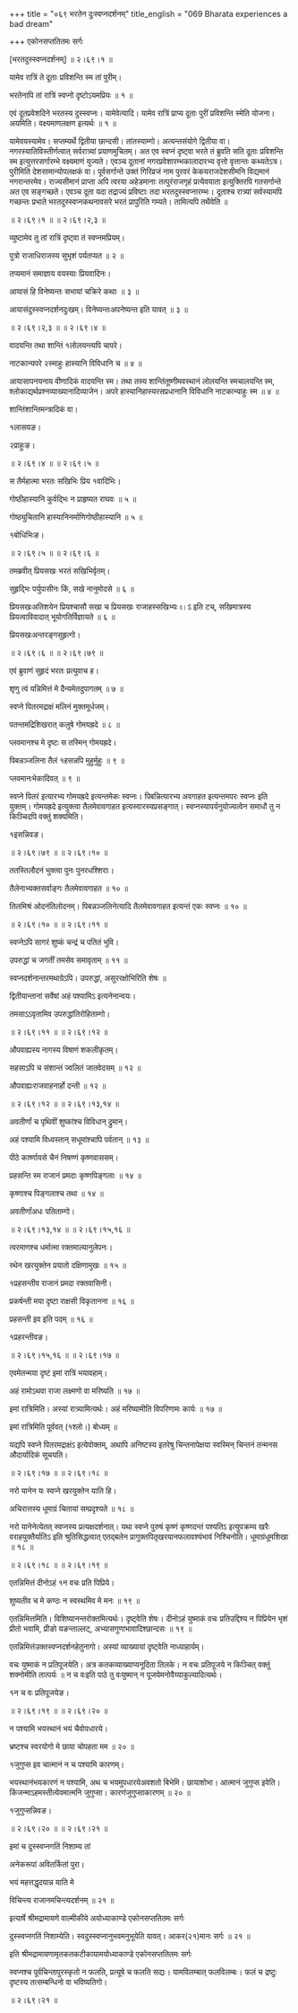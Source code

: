+++
title = "०६९ भरतेन दुःस्वप्नदर्शनम्"
title_english = "069 Bharata experiences a bad dream"

+++
एकोनसप्ततितमः सर्गः  

\[भरतदुस्स्वप्नदर्शनम्\] ॥ २।६९।१ ॥   

यामेव रात्रिं ते दूताः प्रविशन्ति स्म तां पुरीम्।  

भरतेनापि तां रात्रिं स्वप्नो दृष्टोऽयमप्रियः  ॥  १  ॥   

एवं दूतप्रवेशदिने भरतस्य दुस्स्वप्नः। यामेवेत्यादि। यामेव रात्रिं प्राप्य दूताः पुरीं प्रविशन्ति स्मेति योजना। अयमिति। वक्ष्यमाणलक्षण इत्यर्थः  ॥  १  ॥   

यामेवयस्यामेव। सप्तम्यर्थे द्वितीया छान्दसी। तांतस्याम्गो। अत्यन्तसंयोगे द्वितीया वा। नगरस्यातिविस्तीर्णत्वात् सर्वरात्र्यां प्रयाणमुचितम्। अत एव स्वप्नं दृष्ट्वा भरते तं ब्रुवति सति दूताः प्रविशन्ति स्म इत्युत्तरसर्गारम्भे वक्ष्यमाणं युज्यते। एवञ्च दूतानां नगरप्रवेशारम्भकालादारभ्य वृत्तो वृत्तान्तः कथ्यतेऽत्र। पुरीमिति देशसामान्योपलक्षकं वा। पूर्वसर्गान्ते उक्तं गिरिव्रजं नाम पुरवरं केकयराजदेशसीमनि विद्यमानं नगरान्तरमेव। राज्यसीमानं प्राप्ता अपि त्वरया अहेडमानाः तत्पुरंराजगृहं प्रत्येवयाता इत्युक्तिरपि गतसर्गान्ते अत एव सङ्गच्छते। एवञ्च दूता यदा तद्राज्यं प्रविष्टाः तदा भरतदुस्स्वप्नारम्भः। दूताश्च रात्र्यां सर्वस्यामपि गच्छन्तः प्रभाते भरतदुस्स्वप्नकथनावसरे भरतं प्रापुरिति गम्यते। तामित्यपि तथैवेति ॥   

 ॥ २।६९।१ ॥  ॥ २।६९।२,३ ॥   

व्युष्टामेव तु तां रात्रिं दृष्ट्वा तं स्वप्नमप्रियम्।  

पुत्रो राजाधिराजस्य सुभृशं पर्यतप्यत  ॥  २  ॥   

तप्यमानं समाज्ञाय वयस्याः प्रियवादिनः।  

आयासं हि विनेष्यन्तः सभायां चक्रिरे कथाः  ॥  ३  ॥   

आयासंदुस्स्वप्नदर्शनदुःखम्। विनेष्यन्तःअपनेष्यन्त इति यावत्  ॥  ३  ॥   

 ॥ २।६९।२,३ ॥  ॥ २।६९।४ ॥   

वादयन्ति तथा शान्तिं १लोलयन्त्यपि चापरे।  

नाटकान्यपरे २स्माहुः हास्यानि विविधानि च  ॥  ४  ॥   

आयासापनयनाय वीणादिकं वादयन्ति स्म। तथा तस्य शान्तिंतूष्णीमवस्थानं लोलयन्ति स्मचालयन्ति स्म, श्लोकाद्यर्थप्रश्नव्याख्यानादिव्याजेन। अपरे हास्यानिहास्यरसप्रधानानि विविधानि नाटकान्याहुः स्म  ॥  ४  ॥   

शान्तिंशान्तिमन्त्रादिकं वा।  

१लासयङ।  

२प्राहुःङ।  

 ॥ २।६९।४ ॥  ॥ २।६९।५ ॥   

स तैर्महात्मा भरतः सखिभिः प्रिय १वादिभिः।  

गोष्ठीहास्यानि कुर्वद्भिः न प्राहृष्यत राघवः  ॥  ५  ॥   

गोष्ठ्युचितानि हास्यानिनर्माणिगोष्ठीहास्यानि  ॥  ५  ॥   

१बोधिभिःङ।  

 ॥ २।६९।५ ॥  ॥ २।६९।६ ॥   

तमब्रवीत् प्रियसखः भरतं सखिभिर्वृतम्।  

सुहृद्भिः पर्युपासीनः किं, सखे नानुमोदसे  ॥  ६  ॥   

प्रियसखःअतिशयेन प्रियश्चासौ सखा च प्रियसखः राजाहस्सखिभ्यः ৷৷।ऽ इति टच्, सखिमात्रस्य प्रियत्वाविवादात् भूयोगतिर्विज्ञायते  ॥  ६  ॥   

प्रियसखःअन्तरङ्गसुहृत्गो।  

 ॥ २।६९।६ ॥  ॥ २।६९।७९ ॥   

एवं ब्रुवाणं सुहृदं भरतः प्रत्युवाच ह।  

शृणु त्वं यन्निमित्तं मे दैन्यमेतदुपागतम्  ॥  ७  ॥   

स्वप्ने पितरमद्राक्षं मलिनं मुक्तमूर्धजम्।  

पतन्तमद्रिशिखरात् कलुषे गोमयह्रदे  ॥  ८  ॥   

प्लवमानश्च मे दृष्टः स तस्मिन् गोमयह्रदे।  

पिबन्नञ्जलिना तैलं १हसन्नपि मुहुर्मुहुः  ॥  ९  ॥   

प्लवमानःभेकादिवत्  ॥  ९  ॥   

स्वप्ने पितरं इत्यारभ्य गोमयह्रदे इत्यन्तमेकः स्वप्नः। पिबन्नित्यारभ्य अवगाहत इत्यन्तमपरः स्वप्नः इति युक्तम्। गोमयह्रदे इत्युक्त्वा तैलमेवावगाहत इत्यस्वारस्यप्रसङ्गात्। स्वप्नस्यापर्यनुयोज्यत्वेन समाधौ तु न किञ्चिदपि वक्तुं शक्यमिति।  

१इसन्निवङ।  

 ॥ २।६९।७९ ॥  ॥ २।६९।१० ॥   

ततस्तिलौदनं भुक्त्वा पुनः पुनरधश्शिराः।  

तैलेनाभ्यक्तसर्वाङ्गः तैलमेवावगाहत  ॥  १०  ॥   

तिलमिश्रं ओदनंतिलोदनम्। पिबन्नञ्जलिनेत्यादि तैलमेवावगाहत इत्यन्तं एकः स्वप्नः  ॥  १०  ॥   

 ॥ २।६९।१० ॥  ॥ २।६९।११ ॥   

स्वप्नेऽपि सागरं शुष्कं चन्द्रं च पतितं भुवि।  

उपरुद्धां च जगतीं तमसेव समावृताम्  ॥  ११  ॥   

स्वप्नदर्शनान्तरमथाग्रेऽपि। उपरुद्धां, असुररक्षोभिरिति शेषः  ॥   

द्वितीयान्तानां सर्वेषां अहं पश्यामिऽ इत्यनेनान्वयः।  

तमसाऽऽवृतामिव उपरुद्धांतिरोहिताम्गो।  

 ॥ २।६९।११ ॥  ॥ २।६९।१२ ॥   

औपवाह्यस्य नागस्य विषाणं शकलीकृतम्।  

सहसाऽपि च संशान्तं ज्वलितं जातवेदसम्  ॥  १२  ॥   

औपवाह्यःराजवाहनार्हो दन्ती  ॥  १२  ॥   

 ॥ २।६९।१२ ॥  ॥ २।६९।१३,१४ ॥   

अवतीर्णां च पृथिवीं शुष्कांश्च विविधान् द्रुमान्।  

अहं पश्यामि विध्वस्तान् सधूमांश्चापि पर्वतान्  ॥  १३  ॥   

पीठे कार्ष्णायसे चैनं निषण्णं कृष्णवाससम्।  

प्रहसन्ति स्म राजानं प्रमदाः कृष्णपिङ्गलाः  ॥  १४  ॥   

कृष्णाश्च पिङ्गलाश्च तथा  ॥  १४  ॥   

अवतीर्णांअधः पतिताम्गो।  

 ॥ २।६९।१३,१४ ॥  ॥ २।६९।१५,१६ ॥   

त्वरमाणश्च धर्मात्मा रक्तमाल्यानुलेपनः।  

रथेन खरयुक्तेन प्रयातो दक्षिणामुखः  ॥  १५  ॥   

१प्रहसन्तीव राजानं प्रमदा रक्तवासिनी।  

प्रकर्षन्ती मया दृष्टा राक्षसी विकृतानना  ॥  १६  ॥   

प्रहसन्ती इव इति पदम्  ॥  १६  ॥   

१प्रहरन्तीवङ।  

 ॥ २।६९।१५,१६ ॥  ॥ २।६९।१७ ॥   

एवमेतन्मया दृष्टं इमां रात्रिं भयावहाम्।  

अहं रामोऽथवा राजा लक्ष्मणो वा मरिष्यति  ॥  १७  ॥   

इमां रात्रिमिति। अस्यां रात्र्यामित्यर्थः। अहं मरिष्यामीति विपरिणामः कार्यः  ॥  १७  ॥   

इमां रात्रिमिति पूर्ववत् (१श्लो।) बोध्यम्  ॥   

यद्यपि स्वप्ने पितरमद्राक्षंऽ इत्येवोक्तम्, अथापि अनिष्टस्य इतरेषु चिन्तनापेक्षया स्वस्मिन् चिन्तनं तन्मनस औदार्यादिकं सूचयति।  

 ॥ २।६९।१७ ॥  ॥ २।६९।१८ ॥   

नरो यानेन यः स्वप्ने खरयुक्तेन याति हि।  

अचिरात्तस्य धूमाग्रं चितायां सम्प्रदृश्यते  ॥  १८  ॥   

नरो यानेनेत्येतत् स्वप्नस्य प्रत्यक्षदर्शनात्। यथा स्वप्ने पुरुषं कृष्णं कृष्णदन्तं पश्यतिऽ इत्युपक्रम्य खरैः वराहयुक्तैर्यातिऽ इति श्रुतिसिद्धत्वात् एतद्बलेन प्रागुक्तपितृखरयानफलावश्यंभावं निश्चिनोति। धूमाग्रंधूमशिखा  ॥  १८  ॥   

 ॥ २।६९।१८ ॥  ॥ २।६९।१९ ॥   

एतन्निमित्तं दीनोऽहं १न वचः प्रति पिप्रिये।  

शुष्यतीव च मे कण्ठः न स्वस्थमिव मे मनः  ॥  १९  ॥   

एतन्निमित्तमिति। विशिष्यानन्तरोक्तमित्यर्थः। दृष्ट्वेति शेषः। दीनोऽहं युष्माकं वचः प्रतिउद्दिश्य न पिप्रियेन भृशं प्रीतो भवामि, प्रीङो यङन्ताल्लट्, अभ्यासगुणाभावादिश्छान्दसः  ॥  १९  ॥   

एतन्निमित्तंउक्तस्वप्नदर्शनहेतुनागो। अस्यां व्याख्यायां दृष्ट्वेति नाध्याहार्यम्।  

वचः युष्माकं न प्रतिपूजयेति। अत्र कतकव्याख्याप्यनूदिता तिलके। न वचः प्रतिपूजये न किञ्चित् वक्तुं शक्नोमीति तात्पर्यः  ॥  न च वःइति पाठे तु वःयुष्मान् न पूजयेमनोवैय्याकुल्यादित्यर्थः।  

१न च वः प्रतिपूजयेङ।  

 ॥ २।६९।१९ ॥  ॥ २।६९।२० ॥   

न पश्यामि भयस्थानं भयं चैवोपधारये।  

भ्रष्टश्च स्वरयोगो मे छाया चोपहता मम  ॥  २०  ॥   

१जुगुप्स इव चात्मानं न च पश्यामि कारणम्।  

भयस्थानंभयकारणं न पश्यामि, अथ च भयमुपधारयेअवशतो बिभेमि। छायाशोभा। आत्मानं जुगुप्स इवेति। किंजन्माऽहमस्तीत्येवमात्मनि जुगुप्सा। कारणंजुगुप्साकारणम्  ॥  २०  ॥   

१जुगुप्सन्निवङ।  

 ॥ २।६९।२० ॥  ॥ २।६९।२१ ॥   

इमां च दुस्स्वप्नगतिं निशाम्य तां  

अनेकरूपां अवितर्कितां पुरा।  

भयं महत्तद्धृदयान्न याति मे  

विचिन्त्य राजानमचिन्त्यदर्शनम्  ॥  २१  ॥   

इत्यार्षे श्रीमद्रामायणे वाल्मीकीये अयोध्याकाण्डे एकोनसप्ततितमः सर्गः  

दुस्स्वप्नगतिं निशाम्येति। स्वदुस्स्वप्नानुभवमनुभूयेति यावत्। आकर(२१)मानः सर्गः  ॥  २१  ॥   

इति श्रीमद्रामायणामृतकतकटीकायामयोध्याकाण्डे एकोनसप्ततितमः सर्गः  

स्वप्नश्च पूर्वचिन्तापुरस्कृतो न फलति, प्रत्यूषे च फलति सद्यः। यामविलम्बात् फलविलम्बः। फलं च द्रष्टुः दृष्टस्य तत्सम्बन्धिनो वा भविष्यतिगो।  

 ॥ २।६९।२१ ॥   

